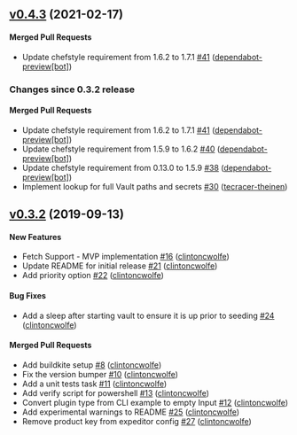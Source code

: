 <!-- latest_release 0.4.3 -->
## [v0.4.3](https://github.com/inspec/inspec-vault/tree/v0.4.3) (2021-02-17)

#### Merged Pull Requests
- Update chefstyle requirement from 1.6.2 to 1.7.1 [#41](https://github.com/inspec/inspec-vault/pull/41) ([dependabot-preview[bot]](https://github.com/dependabot-preview[bot]))
<!-- latest_release -->

<!-- release_rollup since=0.3.2 -->
### Changes since 0.3.2 release

#### Merged Pull Requests
- Update chefstyle requirement from 1.6.2 to 1.7.1 [#41](https://github.com/inspec/inspec-vault/pull/41) ([dependabot-preview[bot]](https://github.com/dependabot-preview[bot])) <!-- 0.4.3 -->
- Update chefstyle requirement from 1.5.9 to 1.6.2 [#40](https://github.com/inspec/inspec-vault/pull/40) ([dependabot-preview[bot]](https://github.com/dependabot-preview[bot])) <!-- 0.4.2 -->
- Update chefstyle requirement from 0.13.0 to 1.5.9 [#38](https://github.com/inspec/inspec-vault/pull/38) ([dependabot-preview[bot]](https://github.com/dependabot-preview[bot])) <!-- 0.4.1 -->
- Implement lookup for full Vault paths and secrets [#30](https://github.com/inspec/inspec-vault/pull/30) ([tecracer-theinen](https://github.com/tecracer-theinen)) <!-- 0.4.0 -->
<!-- release_rollup -->

<!-- latest_stable_release -->
## [v0.3.2](https://github.com/inspec/inspec-vault/tree/v0.3.2) (2019-09-13)

#### New Features
- Fetch Support - MVP implementation [#16](https://github.com/inspec/inspec-vault/pull/16) ([clintoncwolfe](https://github.com/clintoncwolfe))
- Update README for initial release [#21](https://github.com/inspec/inspec-vault/pull/21) ([clintoncwolfe](https://github.com/clintoncwolfe))
- Add priority option [#22](https://github.com/inspec/inspec-vault/pull/22) ([clintoncwolfe](https://github.com/clintoncwolfe))

#### Bug Fixes
- Add a sleep after starting vault to ensure it is up prior to seeding [#24](https://github.com/inspec/inspec-vault/pull/24) ([clintoncwolfe](https://github.com/clintoncwolfe))

#### Merged Pull Requests
- Add buildkite setup [#8](https://github.com/inspec/inspec-vault/pull/8) ([clintoncwolfe](https://github.com/clintoncwolfe))
- Fix the version bumper [#10](https://github.com/inspec/inspec-vault/pull/10) ([clintoncwolfe](https://github.com/clintoncwolfe))
- Add a unit tests task [#11](https://github.com/inspec/inspec-vault/pull/11) ([clintoncwolfe](https://github.com/clintoncwolfe))
- Add verify script for powershell [#13](https://github.com/inspec/inspec-vault/pull/13) ([clintoncwolfe](https://github.com/clintoncwolfe))
- Convert plugin type from CLI example to empty Input [#12](https://github.com/inspec/inspec-vault/pull/12) ([clintoncwolfe](https://github.com/clintoncwolfe))
- Add experimental warnings to README [#25](https://github.com/inspec/inspec-vault/pull/25) ([clintoncwolfe](https://github.com/clintoncwolfe))
- Remove product key from expeditor config [#27](https://github.com/inspec/inspec-vault/pull/27) ([clintoncwolfe](https://github.com/clintoncwolfe))
<!-- latest_stable_release -->